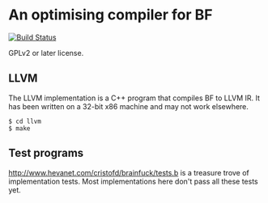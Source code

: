 # An optimising compiler for BF

[![Build Status](https://travis-ci.org/Wilfred/Bfc.svg?branch=master)](https://travis-ci.org/Wilfred/Bfc)

GPLv2 or later license.

## LLVM

The LLVM implementation is a C++ program that compiles BF to LLVM
IR. It has been written on a 32-bit x86 machine and may not work
elsewhere.

    $ cd llvm
    $ make

## Test programs

http://www.hevanet.com/cristofd/brainfuck/tests.b is a treasure trove
of implementation tests. Most implementations here don't pass all
these tests yet.
